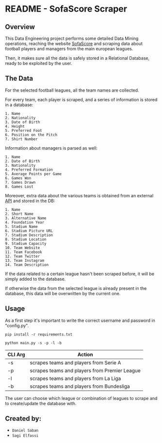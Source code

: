 # README -  SofaScore Scraper

## Overview

This Data Engineering project performs some detailed Data Mining operations, reaching the website [SofaScore](https://www.sofascore.com/) and scraping data about football players and managers from the main european leagues. 

Then, it makes sure all the data is safely stored in a Relational Database, ready to be exploited by the user.

## The Data

For the selected football leagues, all the team names are collected.

For every team, each player is scraped, and a series of information is stored in a database:

```
1. Name
2. Nationality
3. Date of Birth
4. Height
5. Preferred Foot
6. Position on the Pitch
7. Shirt Number
```

Information about managers is parsed as well:

```
1. Name
2. Date of Birth
3. Nationality
4. Preferred Formation
5. Average Points per Game
6. Games Won
7. Games Drawn
8. Games Lost
```

Moreover, extra data about the various teams is obtained from an external [API](https://thesportsdb.com/api.php) and stored in the DB:

```
1. Name
2. Short Name
3. Alternative Name
4. Foundation Year
5. Stadium Name
6. Stadium Picture URL
7. Stadium Description
8. Stadium Location
9. Stadium Capacity
10. Team Website
11. Team Facebook
12. Team Twitter
13. Team Instagram
14. Team Description
```

If the data related to a certain league hasn't been scraped before, it will be simply added to the database.

If otherwise the data from the selected league is already present in the database, this data will be overwritten by the current one.

## Usage

As a first step it's important to write the correct username and password in "config.py".

```
pip install -r requirements.txt
```

```
python main.py -s -p -l -b
```

CLI Arg | Action
------------ | ------------- 
-s | scrapes teams and players from Serie A
-p | scrapes teams and players from Premier League
-l | scrapes teams and players from La Liga
-b | scrapes teams and players from Bundesliga

The user can choose which league or combination of leagues to scrape and to create/update the database with.

## Created by:
- `Daniel Saban`
- `Sagi Elfassi`
